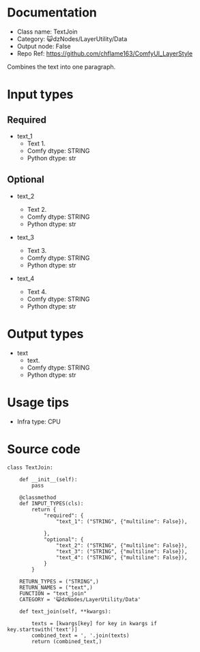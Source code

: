 # Documentation
- Class name: TextJoin
- Category: 😺dzNodes/LayerUtility/Data
- Output node: False
- Repo Ref: https://github.com/chflame163/ComfyUI_LayerStyle

Combines the text into one paragraph.

# Input types

## Required

- text_1
    - Text 1.
    - Comfy dtype: STRING
    - Python dtype: str

## Optional

- text_2
    - Text 2.
    - Comfy dtype: STRING
    - Python dtype: str

- text_3
    - Text 3.
    - Comfy dtype: STRING
    - Python dtype: str

- text_4
    - Text 4.
    - Comfy dtype: STRING
    - Python dtype: str

# Output types

- text
    - text.
    - Comfy dtype: STRING
    - Python dtype: str

# Usage tips
- Infra type: CPU

# Source code
```
class TextJoin:

    def __init__(self):
        pass

    @classmethod
    def INPUT_TYPES(cls):
        return {
            "required": {
                "text_1": ("STRING", {"multiline": False}),

            },
            "optional": {
                "text_2": ("STRING", {"multiline": False}),
                "text_3": ("STRING", {"multiline": False}),
                "text_4": ("STRING", {"multiline": False}),
            }
        }

    RETURN_TYPES = ("STRING",)
    RETURN_NAMES = ("text",)
    FUNCTION = "text_join"
    CATEGORY = '😺dzNodes/LayerUtility/Data'

    def text_join(self, **kwargs):

        texts = [kwargs[key] for key in kwargs if key.startswith('text')]
        combined_text = ', '.join(texts)
        return (combined_text,)
```